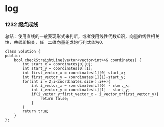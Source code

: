 # log

### 1232 缀点成线

总结：使用直线的一般表现形式来判断，或者使用线性代数知识，向量的线性相关性，共线即相关，任一二维向量组成的行列式值为0.

```class Solution {
class Solution {
public:
    bool checkStraightLine(vector<vector<int>>& coordinates) {
        int start_x = coordinates[0][0];
        int start_y = coordinates[0][1];
        int first_vector_x = coordinates[1][0]-start_x;
        int first_vector_y = coordinates[1][1]-start_y;
        for(int i = 2;i<coordinates.size();i++){
            int i_vector_x = coordinates[i][0] - start_x;
            int i_vector_y = coordinates[i][1] - start_y;
            if(i_vector_y*first_vector_x - i_vector_x*first_vector_y){
                return false;
            }
        }
        return true;
    }
};
```





